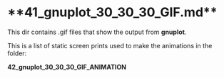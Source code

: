 <h1>**41_gnuplot_30_30_30_GIF.md**</h1>

This dir contains .gif files that show the output from **gnuplot**.

This is a list of static screen prints used to make the animations in the folder: 

**42_gnuplot_30_30_30_GIF_ANIMATION**

